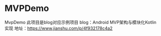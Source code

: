 # MVPDemo
MvpDemo
此项目是blog对应示例项目
blog：Android MVP架构与模块化Kotlin实现
地址：https://www.jianshu.com/p/4f932178c4a2
